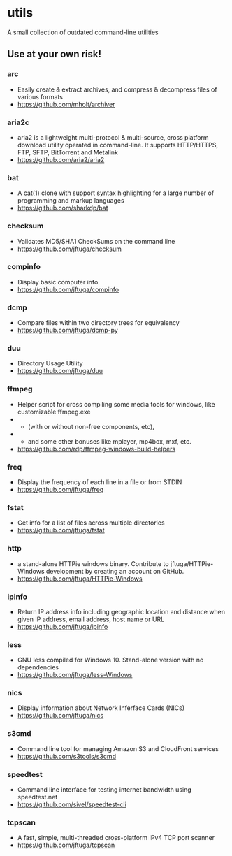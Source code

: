 # utils
A small collection of outdated command-line utilities

## Use at your own risk!

### arc
* Easily create & extract archives, and compress & decompress files of various formats
* https://github.com/mholt/archiver

### aria2c
* aria2 is a lightweight multi-protocol & multi-source, cross platform download utility operated in command-line. It supports HTTP/HTTPS, FTP, SFTP, BitTorrent and Metalink
* https://github.com/aria2/aria2

### bat
* A cat(1) clone with support syntax highlighting for a large number of programming and markup languages
* https://github.com/sharkdp/bat

### checksum
* Validates MD5/SHA1 CheckSums on the command line
* https://github.com/jftuga/checksum

### compinfo
* Display basic computer info.
* https://github.com/jftuga/compinfo

### dcmp
* Compare files within two directory trees for equivalency
* https://github.com/jftuga/dcmp-py

### duu
* Directory Usage Utility
* https://github.com/jftuga/duu

### ffmpeg
* Helper script for cross compiling some media tools for windows, like customizable ffmpeg.exe 
* * (with or without non-free components, etc), 
* * and some other bonuses like mplayer, mp4box, mxf, etc.
* https://github.com/rdp/ffmpeg-windows-build-helpers

### freq
* Display the frequency of each line in a file or from STDIN 
* https://github.com/jftuga/freq

### fstat
* Get info for a list of files across multiple directories
* https://github.com/jftuga/fstat

### http
* a stand-alone HTTPie windows binary. Contribute to jftuga/HTTPie-Windows development by creating an account on GitHub.
* https://github.com/jftuga/HTTPie-Windows

### ipinfo
* Return IP address info including geographic location and distance when given IP address, email address, host name or URL
* https://github.com/jftuga/ipinfo

### less
* GNU less compiled for Windows 10. Stand-alone version with no dependencies
* https://github.com/jftuga/less-Windows

### nics
* Display information about Network Inferface Cards (NICs)
* https://github.com/jftuga/nics

### s3cmd
* Command line tool for managing Amazon S3 and CloudFront services
* https://github.com/s3tools/s3cmd

### speedtest
* Command line interface for testing internet bandwidth using speedtest.net
* https://github.com/sivel/speedtest-cli

### tcpscan
* A fast, simple, multi-threaded cross-platform IPv4 TCP port scanner
* https://github.com/jftuga/tcpscan
